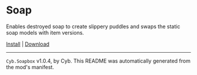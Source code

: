 # Soap

Enables destroyed soap to create slippery puddles and swaps the static soap models with item versions.

[Install](https://hitman-resources.netlify.app/smf-install-link/https://github.com/Cybore8/soapbox/releases/latest/download/mod.framework.zip) | [Download](https://github.com/Cybore8/soapbox/releases/latest/download/mod.framework.zip)

---

`Cyb.Soapbox` v1.0.4, by Cyb. This README was automatically generated from the mod's manifest.
